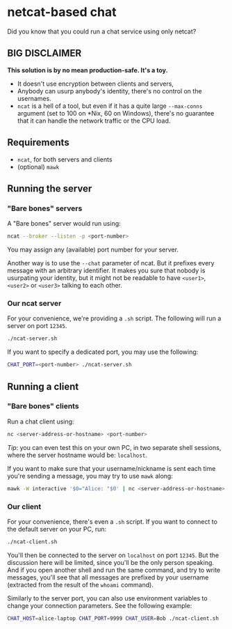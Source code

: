 # netcat-based chat

Did you know that you could run a chat service using only netcat?

## BIG DISCLAIMER

**This solution is by no mean production-safe. It's a toy.**

* It doesn't use encryption between clients and servers,
* Anybody can usurp anybody's identity, there's no control on the usernames.
* `ncat` is a hell of a tool, but even if it has a quite large `--max-conns` argument (set to 100 on \*Nix, 60 on Windows), there's no guarantee that it can handle the network traffic or the CPU load.

## Requirements

* `ncat`, for both servers and clients
* (optional) `mawk`

## Running the server

### "Bare bones" servers

A "Bare bones" server would run using:

```sh
ncat --broker --listen -p <port-number>
```

You may assign any (available) port number for your server.

Another way is to use the `--chat` parameter of ncat. But it prefixes every message with an arbitrary identifier. It makes you sure that nobody is usurpating your identity, but it might not be readable to have `<user1>`, `<user2>` or `<user3>` talking to each other.

### Our ncat server

For your convenience, we're providing a `.sh` script. The following will run a server on port `12345`.

```sh
./ncat-server.sh
```

If you want to specify a dedicated port, you may use the following:

```sh
CHAT_PORT=<port-number> ./ncat-server.sh
```

## Running a client

### "Bare bones" clients

Run a chat client using:

```sh
nc <server-address-or-hostname> <port-number>
```

*Tip*: you can even test this on your own PC, in two separate shell sessions, where the server hostname would be: `localhost`.

If you want to make sure that your username/nickname is sent each time you're sending a message, you may try to use `mawk` along:

```sh
mawk -W interactive '$0="Alice: "$0' | nc <server-address-or-hostname> <port-number>
```

### Our client

For your convenience, there's even a `.sh` script. If you want to connect to the default server on your PC, run:

```sh
./ncat-client.sh
```

You'll then be connected to the server on `localhost` on port `12345`. But the discussion here will be limited, since you'll be the only person speaking. And if you open another shell and run the same command, and try to write messages, you'll see that all messages are prefixed by your username (extracted from the result of the `whoami` command).

Similarly to the server port, you can also use environment variables to change your connection parameters. See the following example:

```sh
CHAT_HOST=alice-laptop CHAT_PORT=9999 CHAT_USER=Bob ./ncat-client.sh
```

